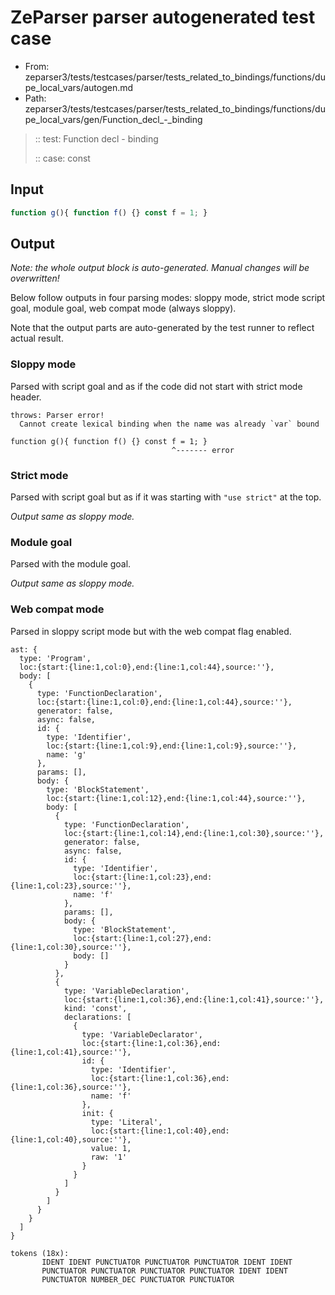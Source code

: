 # ZeParser parser autogenerated test case

- From: zeparser3/tests/testcases/parser/tests_related_to_bindings/functions/dupe_local_vars/autogen.md
- Path: zeparser3/tests/testcases/parser/tests_related_to_bindings/functions/dupe_local_vars/gen/Function_decl_-_binding

> :: test: Function decl - binding
>
> :: case: const

## Input


`````js
function g(){ function f() {} const f = 1; }
`````

## Output

_Note: the whole output block is auto-generated. Manual changes will be overwritten!_

Below follow outputs in four parsing modes: sloppy mode, strict mode script goal, module goal, web compat mode (always sloppy).

Note that the output parts are auto-generated by the test runner to reflect actual result.

### Sloppy mode

Parsed with script goal and as if the code did not start with strict mode header.

`````
throws: Parser error!
  Cannot create lexical binding when the name was already `var` bound

function g(){ function f() {} const f = 1; }
                                    ^------- error
`````

### Strict mode

Parsed with script goal but as if it was starting with `"use strict"` at the top.

_Output same as sloppy mode._

### Module goal

Parsed with the module goal.

_Output same as sloppy mode._

### Web compat mode

Parsed in sloppy script mode but with the web compat flag enabled.

`````
ast: {
  type: 'Program',
  loc:{start:{line:1,col:0},end:{line:1,col:44},source:''},
  body: [
    {
      type: 'FunctionDeclaration',
      loc:{start:{line:1,col:0},end:{line:1,col:44},source:''},
      generator: false,
      async: false,
      id: {
        type: 'Identifier',
        loc:{start:{line:1,col:9},end:{line:1,col:9},source:''},
        name: 'g'
      },
      params: [],
      body: {
        type: 'BlockStatement',
        loc:{start:{line:1,col:12},end:{line:1,col:44},source:''},
        body: [
          {
            type: 'FunctionDeclaration',
            loc:{start:{line:1,col:14},end:{line:1,col:30},source:''},
            generator: false,
            async: false,
            id: {
              type: 'Identifier',
              loc:{start:{line:1,col:23},end:{line:1,col:23},source:''},
              name: 'f'
            },
            params: [],
            body: {
              type: 'BlockStatement',
              loc:{start:{line:1,col:27},end:{line:1,col:30},source:''},
              body: []
            }
          },
          {
            type: 'VariableDeclaration',
            loc:{start:{line:1,col:36},end:{line:1,col:41},source:''},
            kind: 'const',
            declarations: [
              {
                type: 'VariableDeclarator',
                loc:{start:{line:1,col:36},end:{line:1,col:41},source:''},
                id: {
                  type: 'Identifier',
                  loc:{start:{line:1,col:36},end:{line:1,col:36},source:''},
                  name: 'f'
                },
                init: {
                  type: 'Literal',
                  loc:{start:{line:1,col:40},end:{line:1,col:40},source:''},
                  value: 1,
                  raw: '1'
                }
              }
            ]
          }
        ]
      }
    }
  ]
}

tokens (18x):
       IDENT IDENT PUNCTUATOR PUNCTUATOR PUNCTUATOR IDENT IDENT
       PUNCTUATOR PUNCTUATOR PUNCTUATOR PUNCTUATOR IDENT IDENT
       PUNCTUATOR NUMBER_DEC PUNCTUATOR PUNCTUATOR
`````

